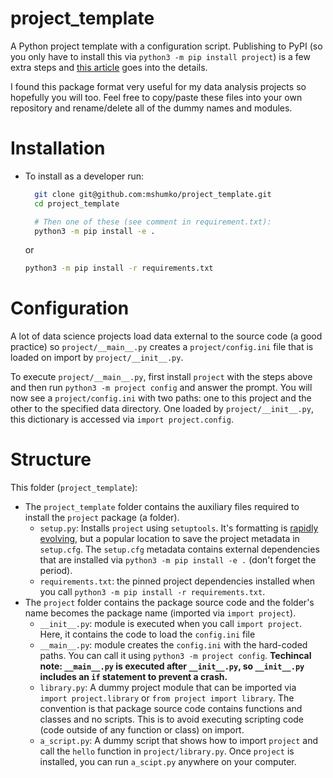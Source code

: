 # project_template
A Python project template with a configuration script. Publishing to PyPI (so you only have to install this via `python3 -m pip install project`) is a few extra steps and [this article](https://realpython.com/pypi-publish-python-package/) goes into the details.

I found this package format very useful for my data analysis projects so hopefully you will too. Feel free to copy/paste these files into your own repository and rename/delete all of the dummy names and modules.  

# Installation
- To install as a developer run:
  ```bash
    git clone git@github.com:mshumko/project_template.git
    cd project_template

    # Then one of these (see comment in requirement.txt):
    python3 -m pip install -e .
    ```
    or 
    ```bash
    python3 -m pip install -r requirements.txt 
    ```

# Configuration
A lot of data science projects load data external to the source code (a good practice) so `project/__main__.py` creates a `project/config.ini` file that is loaded on import by `project/__init__.py`. 

To execute `project/__main__.py`, first install `project` with the steps above and then run `python3 -m project config` and answer the prompt. You will now see a `project/config.ini` with two paths: one to this project and the other to the specified data directory. One loaded by `project/__init__.py`, this dictionary is accessed via `import project.config`.

# Structure
This folder (`project_template`):
- The `project_template` folder contains the auxiliary files required to install the `project` package (a folder). 
    - `setup.py`: Installs `project` using `setuptools`. It's formatting is [rapidly evolving](https://blog.pilosus.org/posts/2019/12/26/python-third-party-tools-configuration/), but a popular location to save the project metadata in `setup.cfg`. The `setup.cfg` metadata contains external dependencies that are installed via `python3 -m pip install -e .` (don't forget the period).
    - `requirements.txt`: the pinned project dependencies installed when you call `python3 -m pip install -r requirements.txt`.
- The `project` folder contains the package source code and the folder's name becomes the package name (imported via `import project`).
    - `__init__.py`: module is executed when you call `import project`. Here, it contains the code to load the `config.ini` file 
    - `__main__.py`: module creates the `config.ini` with the hard-coded paths. You can call it using `python3 -m project config`. **Techincal note: `__main__.py` is executed after `__init__.py`, so `__init__.py` includes an `if` statement to prevent a crash.**
    - `library.py`: A dummy project module that can be imported via `import project.library` or `from project import library`. The convention is that package source code contains functions and classes and no scripts. This is to avoid executing scripting code (code outside of any function or class) on import.
    - `a_script.py`: A dummy script that shows how to import `project` and call the `hello` function in `project/library.py`. Once `project` is installed, you can run `a_scipt.py` anywhere on your computer. 